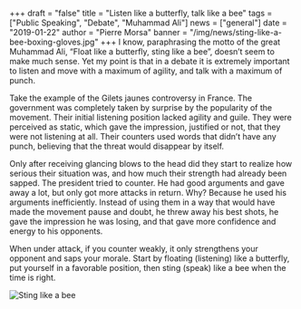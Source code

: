+++
draft = "false"
title = "Listen like a butterfly, talk like a bee"
tags = ["Public Speaking", "Debate", "Muhammad Ali"]
news = ["general"]
date = "2019-01-22"
author = "Pierre Morsa"
banner = "/img/news/sting-like-a-bee-boxing-gloves.jpg"
+++
I know, paraphrasing the motto of the great Muhammad Ali, “Float like a butterfly, sting like a bee”, doesn’t seem to make much sense. Yet my point is that in a debate it is extremely important to listen and move with a maximum of agility, and talk with a maximum of punch.

Take the example of the Gilets jaunes controversy in France. The government was completely taken by surprise by the popularity of the movement. Their initial listening position lacked agility and guile. They were perceived as static, which gave the impression, justified or not, that they were not listening at all. Their counters used words that didn’t have any punch, believing that the threat would disappear by itself.

Only after receiving glancing blows to the head did they start to realize how serious their situation was, and how much their strength had already been sapped. The president tried to counter. He had good arguments and gave away a lot, but only got more attacks in return. Why? Because he used his arguments inefficiently. Instead of using them in a way that would have made the movement pause and doubt, he threw away his best shots, he gave the impression he was losing, and that gave more confidence and energy to his opponents.

When under attack, if you counter weakly, it only strengthens your opponent and saps your morale. Start by floating (listening) like a butterfly, put yourself in a favorable position, then sting (speak) like a bee when the time is right.

![Sting like a bee](/img/news/sting-like-a-bee-boxing-gloves.jpg)
